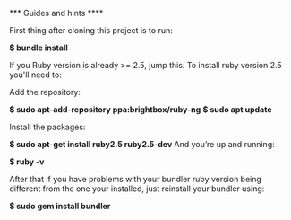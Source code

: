 *** Guides and hints ****

First thing after cloning this project is to run:

**$ bundle install**

If you Ruby version is already >= 2.5, jump this.
To install ruby version 2.5 you'll need to:

Add the repository:

**$ sudo apt-add-repository ppa:brightbox/ruby-ng**
**$ sudo apt update**

Install the packages:

**$ sudo apt-get install ruby2.5 ruby2.5-dev**
And you’re up and running:

**$ ruby -v**

After that if you have problems with your bundler ruby version being different from the one your installed, just reinstall your bundler using:

**$ sudo gem install bundler**


